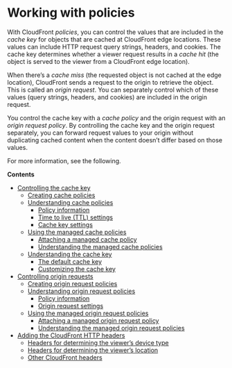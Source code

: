 # Working with policies<a name="working-with-policies"></a>

With CloudFront *policies*, you can control the values that are included in the *cache key* for objects that are cached at CloudFront edge locations\. These values can include HTTP request query strings, headers, and cookies\. The cache key determines whether a viewer request results in a *cache hit* \(the object is served to the viewer from a CloudFront edge location\)\.

When there’s a *cache miss* \(the requested object is not cached at the edge location\), CloudFront sends a request to the origin to retrieve the object\. This is called an *origin request*\. You can separately control which of these values \(query strings, headers, and cookies\) are included in the origin request\.

You control the cache key with a *cache policy* and the origin request with an *origin request policy*\. By controlling the cache key and the origin request separately, you can forward request values to your origin without duplicating cached content when the content doesn’t differ based on those values\.

For more information, see the following\.

**Contents**
+ [Controlling the cache key](controlling-the-cache-key.md)
  + [Creating cache policies](controlling-the-cache-key.md#cache-key-create-cache-policy)
  + [Understanding cache policies](controlling-the-cache-key.md#cache-key-understand-cache-policy)
    + [Policy information](controlling-the-cache-key.md#cache-key-understand-cache-policy-info)
    + [Time to live \(TTL\) settings](controlling-the-cache-key.md#cache-key-understand-cache-policy-ttl)
    + [Cache key settings](controlling-the-cache-key.md#cache-key-understand-cache-policy-settings)
  + [Using the managed cache policies](using-managed-cache-policies.md)
    + [Attaching a managed cache policy](using-managed-cache-policies.md#attaching-managed-cache-policies)
    + [Understanding the managed cache policies](using-managed-cache-policies.md#managed-cache-policies-list)
  + [Understanding the cache key](understanding-the-cache-key.md)
    + [The default cache key](understanding-the-cache-key.md#cache-key-default)
    + [Customizing the cache key](understanding-the-cache-key.md#cache-key-custom)
+ [Controlling origin requests](controlling-origin-requests.md)
  + [Creating origin request policies](controlling-origin-requests.md#origin-request-create-origin-request-policy)
  + [Understanding origin request policies](controlling-origin-requests.md#origin-request-understand-origin-request-policy)
    + [Policy information](controlling-origin-requests.md#origin-request-understand-origin-request-policy-info)
    + [Origin request settings](controlling-origin-requests.md#origin-request-understand-origin-request-policy-settings)
  + [Using the managed origin request policies](using-managed-origin-request-policies.md)
    + [Attaching a managed origin request policy](using-managed-origin-request-policies.md#attaching-managed-origin-request-policies)
    + [Understanding the managed origin request policies](using-managed-origin-request-policies.md#managed-origin-request-policies-list)
+ [Adding the CloudFront HTTP headers](using-cloudfront-headers.md)
  + [Headers for determining the viewer’s device type](using-cloudfront-headers.md#cloudfront-headers-device-type)
  + [Headers for determining the viewer’s location](using-cloudfront-headers.md#cloudfront-headers-viewer-location)
  + [Other CloudFront headers](using-cloudfront-headers.md#cloudfront-headers-other)